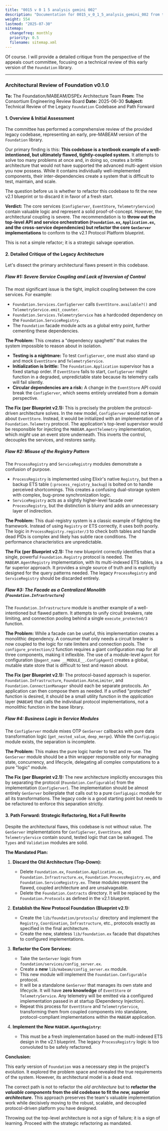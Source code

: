 ```yaml
---
title: "0015 v 0 1 5 analysis gemini 002"
description: "Documentation for 0015_v_0_1_5_analysis_gemini_002 from the Foundation repository."
weight: 554
lastmod: "2025-07-30"
sitemap:
  changefreq: monthly
  priority: 0.5
  filename: sitemap.xml
---
```


Of course. I will provide a detailed critique from the perspective of the appeals court committee, focusing on a technical review of this early version of the `Foundation` library.

---

### **Architectural Review of Foundation v0.1.0**

**To:** The Foundation/MABEAM/DSPEx Architecture Team
**From:** The Consortium Engineering Review Board
**Date:** 2025-06-30
**Subject:** Technical Review of the Legacy `Foundation` Codebase and Path Forward

#### **1. Overview & Initial Assessment**

The committee has performed a comprehensive review of the provided legacy codebase, representing an early, pre-MABEAM version of the `Foundation` library.

Our primary finding is this: **This codebase is a textbook example of a well-intentioned, but ultimately flawed, tightly-coupled system.** It attempts to solve too many problems at once and, in doing so, creates a brittle architecture that would not have supported the advanced multi-agent vision you now possess. While it contains individually well-implemented components, their inter-dependencies create a system that is difficult to test, maintain, and scale.

The question before us is whether to refactor this codebase to fit the new v2.1 blueprint or to discard it in favor of a fresh start.

**Verdict:** The core services (`ConfigServer`, `EventStore`, `TelemetryService`) contain valuable logic and represent a solid proof-of-concept. However, the architectural coupling is severe. The recommendation is to **throw out the top-level API and service orchestration (`Foundation.ex`, `Application.ex`, and the cross-service dependencies) but refactor the core `GenServer` implementations** to conform to the v2.1 Protocol Platform blueprint.

This is not a simple refactor; it is a strategic salvage operation.

#### **2. Detailed Critique of the Legacy Architecture**

Let's dissect the primary architectural flaws present in this codebase.

##### **Flaw #1: Severe Service Coupling and Lack of Inversion of Control**

The most significant issue is the tight, implicit coupling between the core services. For example:

*   `Foundation.Services.ConfigServer` calls `EventStore.available?()` and `TelemetryService.emit_counter`.
*   `Foundation.Services.TelemetryService` has a hardcoded dependency on the `Foundation.ServiceRegistry`.
*   The `Foundation` facade module acts as a global entry point, further cementing these dependencies.

**The Problem:**
This creates a "dependency spaghetti" that makes the system impossible to reason about in isolation.
*   **Testing is a nightmare:** To test `ConfigServer`, one must also stand up and mock `EventStore` and `TelemetryService`.
*   **Initialization is brittle:** The `Foundation.Application` supervisor has a fixed startup order. If `EventStore` fails to start, `ConfigServer` might function in a degraded, unpredictable state because its telemetry calls will fail silently.
*   **Circular dependencies are a risk:** A change in the `EventStore` API could break the `ConfigServer`, which seems entirely unrelated from a domain perspective.

**The Fix (per Blueprint v2.1):**
This is precisely the problem the protocol-driven architecture solves. In the new model, `ConfigServer` would not know about `EventStore`. Instead, it would be initialized with an implementation of a `Foundation.Telemetry` protocol. The application's top-level supervisor would be responsible for injecting the `MABEAM.AgentTelemetry` implementation, which *might* use an event store underneath. This inverts the control, decouples the services, and restores sanity.

##### **Flaw #2: Misuse of the Registry Pattern**

The `ProcessRegistry` and `ServiceRegistry` modules demonstrate a confusion of purpose.

*   `ProcessRegistry` is implemented using Elixir's native `Registry`, but then a backup ETS table (`:process_registry_backup`) is bolted on to handle perceived shortcomings. This creates a confusing dual-storage system with complex, bug-prone synchronization logic.
*   `ServiceRegistry` acts as a slightly higher-level facade over `ProcessRegistry`, but the distinction is blurry and adds an unnecessary layer of indirection.

**The Problem:**
This dual-registry system is a classic example of fighting the framework. Instead of using `Registry` or ETS correctly, it uses both poorly. The logic in `ProcessRegistry.register/3` to check both tables and handle dead PIDs is complex and likely has subtle race conditions. The performance characteristics are unpredictable.

**The Fix (per Blueprint v2.1):**
The new blueprint correctly identifies that a single, powerful `Foundation.Registry` protocol is needed. The `MABEAM.AgentRegistry` implementation, with its multi-indexed ETS tables, is a far superior approach. It provides a single source of truth and is explicitly designed for the query patterns needed. The legacy `ProcessRegistry` and `ServiceRegistry` should be discarded entirely.

##### **Flaw #3: The Facade as a Centralized Monolith (`Foundation.Infrastructure`)**

The `Foundation.Infrastructure` module is another example of a well-intentioned but flawed pattern. It attempts to unify circuit breakers, rate limiting, and connection pooling behind a single `execute_protected/3` function.

**The Problem:**
While a facade can be useful, this implementation creates a monolithic dependency. A consumer that only needs a circuit breaker is now coupled to the logic for rate limiters and connection pools. The `configure_protection/2` function requires a giant configuration map for all three components, making it inflexible. The use of a module-level `Agent` for configuration (`@agent_name __MODULE__.ConfigAgent`) creates a global, mutable state store that is difficult to test and reason about.

**The Fix (per Blueprint v2.1):**
The protocol-based approach is superior. `Foundation.Infrastructure`, `Foundation.RateLimiter`, and `Foundation.ConnectionManager` should each be separate protocols. An application can then compose them as needed. If a unified "protected" function is desired, it should be a small utility function in the *application* layer (`MABEAM`) that calls the individual protocol implementations, not a monolithic function in the base library.

##### **Flaw #4: Business Logic in Service Modules**

The `ConfigServer` module mixes OTP `GenServer` callbacks with pure data transformation logic (`get_nested_value`, `deep_merge`). While the `ConfigLogic` module exists, the separation is incomplete.

**The Problem:**
This makes the pure logic harder to test and re-use. The `GenServer` module should be a thin wrapper responsible only for managing state, concurrency, and lifecycle, delegating all complex computations to a pure "logic" module.

**The Fix (per Blueprint v2.1):**
The new architecture implicitly encourages this by separating the protocol (`Foundation.Configurable`) from the implementation (`ConfigServer`). The implementation should be almost entirely `GenServer` boilerplate that calls out to a pure `ConfigLogic` module for all its transformations. The legacy code is a good starting point but needs to be refactored to enforce this separation strictly.

#### **3. Path Forward: Strategic Refactoring, Not a Full Rewrite**

Despite the architectural flaws, this codebase is not without value. The `GenServer` implementations for `ConfigServer`, `EventStore`, and `TelemetryService` contain sound, tested logic that can be salvaged. The `Types` and `Validation` modules are solid.

**The Mandated Plan:**

1.  **Discard the Old Architecture (Top-Down):**
    *   Delete `Foundation.ex`, `Foundation.Application.ex`, `Foundation.Infrastructure.ex`, `Foundation.ProcessRegistry.ex`, and `Foundation.ServiceRegistry.ex`. These modules represent the flawed, coupled architecture and are unsalvageable.
    *   Delete the `Foundation.Contracts` directory. It will be replaced by the `Foundation.Protocols` as defined in the v2.1 blueprint.

2.  **Establish the New Protocol Foundation (Blueprint v2.1):**
    *   Create the `lib/foundation/protocols/` directory and implement the `Registry`, `Coordination`, `Infrastructure`, etc., protocols exactly as specified in the final architecture.
    *   Create the new, stateless `lib/foundation.ex` facade that dispatches to configured implementations.

3.  **Refactor the Core Services:**
    *   Take the `GenServer` logic from `foundation/services/config_server.ex`.
    *   Create a **new** `lib/mabeam/config_server.ex` module.
    *   This new module will implement the `Foundation.Configurable` protocol.
    *   It will be a standalone `GenServer` that manages its own state and lifecycle. It will have **zero knowledge** of `EventStore` or `TelemetryService`. Any telemetry will be emitted via a configured implementation passed in at startup (Dependency Injection).
    *   Repeat this process for `EventStore` and `TelemetryService`, transforming them from coupled components into standalone, protocol-compliant implementations within the `MABEAM` application.

4.  **Implement the New `MABEAM.AgentRegistry`:**
    *   This must be a fresh implementation based on the multi-indexed ETS design in the v2.1 blueprint. The legacy `ProcessRegistry` logic is too convoluted to be safely refactored.

**Conclusion:**

This early version of `Foundation` was a necessary step in the project's evolution. It explored the problem space and revealed the true requirements of the system. However, its architectural model is a dead end.

The correct path is not to refactor the *old architecture* but to **refactor the *valuable components* from the old codebase to fit the *new, superior architecture*.** This approach preserves the team's valuable implementation work while decisively moving to the robust, scalable, and decoupled protocol-driven platform you have designed.

Throwing out the top-level architecture is not a sign of failure; it is a sign of learning. Proceed with the strategic refactoring as mandated.